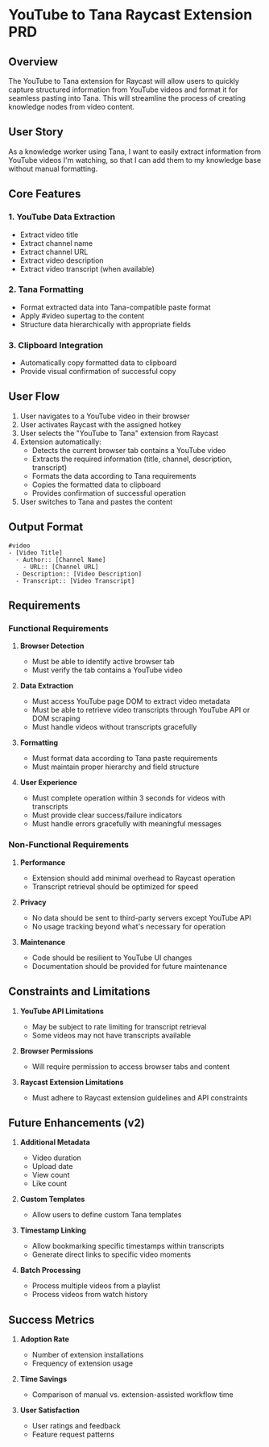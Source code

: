 # YouTube to Tana Raycast Extension PRD

## Overview
The YouTube to Tana extension for Raycast will allow users to quickly capture structured information from YouTube videos and format it for seamless pasting into Tana. This will streamline the process of creating knowledge nodes from video content.

## User Story
As a knowledge worker using Tana, I want to easily extract information from YouTube videos I'm watching, so that I can add them to my knowledge base without manual formatting.

## Core Features

### 1. YouTube Data Extraction
- Extract video title
- Extract channel name
- Extract channel URL
- Extract video description
- Extract video transcript (when available)

### 2. Tana Formatting
- Format extracted data into Tana-compatible paste format
- Apply #video supertag to the content
- Structure data hierarchically with appropriate fields

### 3. Clipboard Integration
- Automatically copy formatted data to clipboard
- Provide visual confirmation of successful copy

## User Flow

1. User navigates to a YouTube video in their browser
2. User activates Raycast with the assigned hotkey
3. User selects the "YouTube to Tana" extension from Raycast
4. Extension automatically:
   - Detects the current browser tab contains a YouTube video
   - Extracts the required information (title, channel, description, transcript)
   - Formats the data according to Tana requirements
   - Copies the formatted data to clipboard
   - Provides confirmation of successful operation
5. User switches to Tana and pastes the content

## Output Format

```
#video
- [Video Title]
  - Author:: [Channel Name]
    - URL:: [Channel URL]
  - Description:: [Video Description]
  - Transcript:: [Video Transcript]
```

## Requirements

### Functional Requirements

1. **Browser Detection**
   - Must be able to identify active browser tab
   - Must verify the tab contains a YouTube video

2. **Data Extraction**
   - Must access YouTube page DOM to extract video metadata
   - Must be able to retrieve video transcripts through YouTube API or DOM scraping
   - Must handle videos without transcripts gracefully

3. **Formatting**
   - Must format data according to Tana paste requirements
   - Must maintain proper hierarchy and field structure

4. **User Experience**
   - Must complete operation within 3 seconds for videos with transcripts
   - Must provide clear success/failure indicators
   - Must handle errors gracefully with meaningful messages

### Non-Functional Requirements

1. **Performance**
   - Extension should add minimal overhead to Raycast operation
   - Transcript retrieval should be optimized for speed

2. **Privacy**
   - No data should be sent to third-party servers except YouTube API
   - No usage tracking beyond what's necessary for operation

3. **Maintenance**
   - Code should be resilient to YouTube UI changes
   - Documentation should be provided for future maintenance

## Constraints and Limitations

1. **YouTube API Limitations**
   - May be subject to rate limiting for transcript retrieval
   - Some videos may not have transcripts available

2. **Browser Permissions**
   - Will require permission to access browser tabs and content

3. **Raycast Extension Limitations**
   - Must adhere to Raycast extension guidelines and API constraints

## Future Enhancements (v2)

1. **Additional Metadata**
   - Video duration
   - Upload date
   - View count
   - Like count

2. **Custom Templates**
   - Allow users to define custom Tana templates

3. **Timestamp Linking**
   - Allow bookmarking specific timestamps within transcripts
   - Generate direct links to specific video moments

4. **Batch Processing**
   - Process multiple videos from a playlist
   - Process videos from watch history

## Success Metrics

1. **Adoption Rate**
   - Number of extension installations
   - Frequency of extension usage

2. **Time Savings**
   - Comparison of manual vs. extension-assisted workflow time

3. **User Satisfaction**
   - User ratings and feedback
   - Feature request patterns